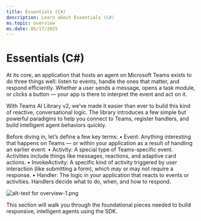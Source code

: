 ```yaml
---
title: Essentials (C#)
description: Learn about Essentials (C#)
ms.topic: overview
ms.date: 05/17/2025
---
```


# Essentials (C#)

At its core, an application that hosts an agent on Microsoft Teams exists to do three things well: listen to events, handle the ones that matter, and respond efficiently. Whether a user sends a message, opens a task module, or clicks a button — your app is there to interpret the event and act on it.

With Teams AI Library v2, we’ve made it easier than ever to build this kind of reactive, conversational logic. The library introduces a few simple but powerful paradigms to help you connect to Teams, register handlers, and build intelligent agent behaviors quickly.

Before diving in, let’s define a few key terms:
• Event: Anything interesting that happens on Teams — or within your application as a result of handling an earlier event.
• Activity: A special type of Teams-specific event. Activities include things like messages, reactions, and adaptive card actions.
• InvokeActivity: A specific kind of activity triggered by user interaction (like submitting a form), which may or may not require a response.
• Handler: The logic in your application that reacts to events or activities. Handlers decide what to do, when, and how to respond.

![alt-text for overview-1.png](~/assets/diagrams/overview-1.png)

This section will walk you through the foundational pieces needed to build responsive, intelligent agents using the SDK.

